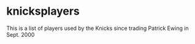 # knicksplayers
This is a list of players used by the Knicks since trading Patrick Ewing in Sept. 2000
